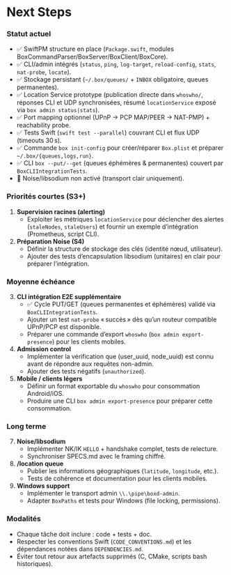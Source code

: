 Next Steps
==========

### Statut actuel
- ✅ SwiftPM structure en place (`Package.swift`, modules BoxCommandParser/BoxServer/BoxClient/BoxCore).
- ✅ CLI/admin intégrés (`status`, `ping`, `log-target`, `reload-config`, `stats`, `nat-probe`, `locate`).
- ✅ Stockage persistant (`~/.box/queues/` + `INBOX` obligatoire, queues permanentes).
- ✅ Location Service prototype (publication directe dans `whoswho/`, réponses CLI et UDP synchronisées, résumé `locationService` exposé via `box admin status|stats`).
- ✅ Port mapping optionnel (UPnP → PCP MAP/PEER → NAT-PMP) + reachability probe.
- ✅ Tests Swift (`swift test --parallel`) couvrant CLI et flux UDP (timeouts 30 s).
- ✅ Commande `box init-config` pour créer/réparer `Box.plist` et préparer `~/.box/{queues,logs,run}`.
- ✅ CLI `box --put/--get` (queues éphémères & permanentes) couvert par `BoxCLIIntegrationTests`.
- 🚧 Noise/libsodium non activé (transport clair uniquement).

### Priorités courtes (S3+)
1. **Supervision racines (alerting)**
   - Exploiter les métriques `locationService` pour déclencher des alertes (`staleNodes`, `staleUsers`) et fournir un exemple d’intégration (Prometheus, script CLI).
2. **Préparation Noise (S4)**
   - Définir la structure de stockage des clés (identité nœud, utilisateur).
   - Ajouter des tests d’encapsulation libsodium (unitaires) en clair pour préparer l’intégration.

### Moyenne échéance
3. **CLI intégration E2E supplémentaire**
   - ✅ Cycle PUT/GET (queues permanentes et éphémères) validé via `BoxCLIIntegrationTests`.
   - Ajouter un test `nat-probe` « succès » dès qu’un routeur compatible UPnP/PCP est disponible.
   - Préparer une commande d’export `whoswho` (`box admin export-presence`) pour les clients mobiles.
4. **Admission control**
   - Implémenter la vérification que (user_uuid, node_uuid) est connu avant de répondre aux requêtes non-admin.
   - Ajouter des tests négatifs (`unauthorized`).
5. **Mobile / clients légers**
   - Définir un format exportable du `whoswho` pour consommation Android/iOS.
   - Produire une CLI `box admin export-presence` pour préparer cette consommation.

### Long terme
7. **Noise/libsodium**
   - Implémenter NK/IK `HELLO` + handshake complet, tests de relecture.
   - Synchroniser SPECS.md avec le framing chiffré.
8. **/location queue**
   - Publier les informations géographiques (`latitude`, `longitude`, etc.).
   - Tests de cohérence et documentation pour les clients mobiles.
9. **Windows support**
    - Implémenter le transport admin `\\.\pipe\boxd-admin`.
    - Adapter `BoxPaths` et tests pour Windows (file locking, permissions).

### Modalités
- Chaque tâche doit inclure : code + tests + doc.
- Respecter les conventions Swift (`CODE_CONVENTIONS.md`) et les dépendances notées dans `DEPENDENCIES.md`.
- Éviter tout retour aux artefacts supprimés (C, CMake, scripts bash historiques).
